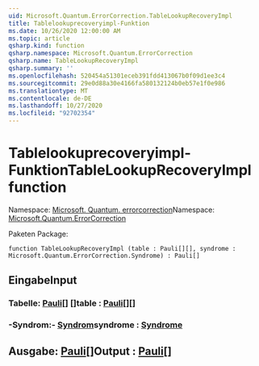 ```yaml
---
uid: Microsoft.Quantum.ErrorCorrection.TableLookupRecoveryImpl
title: Tablelookuprecoveryimpl-Funktion
ms.date: 10/26/2020 12:00:00 AM
ms.topic: article
qsharp.kind: function
qsharp.namespace: Microsoft.Quantum.ErrorCorrection
qsharp.name: TableLookupRecoveryImpl
qsharp.summary: ''
ms.openlocfilehash: 520454a51301eceb391fdd413067b0f09d1ee3c4
ms.sourcegitcommit: 29e0d88a30e4166fa580132124b0eb57e1f0e986
ms.translationtype: MT
ms.contentlocale: de-DE
ms.lasthandoff: 10/27/2020
ms.locfileid: "92702354"
---
```

# <a name="tablelookuprecoveryimpl-function"></a><span data-ttu-id="1dce7-102">Tablelookuprecoveryimpl-Funktion</span><span class="sxs-lookup"><span data-stu-id="1dce7-102">TableLookupRecoveryImpl function</span></span>

<span data-ttu-id="1dce7-103">Namespace: [Microsoft. Quantum. errorcorrection](xref:Microsoft.Quantum.ErrorCorrection)</span><span class="sxs-lookup"><span data-stu-id="1dce7-103">Namespace: [Microsoft.Quantum.ErrorCorrection](xref:Microsoft.Quantum.ErrorCorrection)</span></span>

<span data-ttu-id="1dce7-104">Paketen [](https://nuget.org/packages/)</span><span class="sxs-lookup"><span data-stu-id="1dce7-104">Package: [](https://nuget.org/packages/)</span></span>




```qsharp
function TableLookupRecoveryImpl (table : Pauli[][], syndrome : Microsoft.Quantum.ErrorCorrection.Syndrome) : Pauli[]
```


## <a name="input"></a><span data-ttu-id="1dce7-105">Eingabe</span><span class="sxs-lookup"><span data-stu-id="1dce7-105">Input</span></span>

### <a name="table--pauli"></a><span data-ttu-id="1dce7-106">Tabelle: [Pauli](xref:microsoft.quantum.lang-ref.pauli)[] []</span><span class="sxs-lookup"><span data-stu-id="1dce7-106">table : [Pauli](xref:microsoft.quantum.lang-ref.pauli)[][]</span></span>




### <a name="syndrome--syndrome"></a><span data-ttu-id="1dce7-107">-Syndrom:- [Syndrom](xref:Microsoft.Quantum.ErrorCorrection.Syndrome)</span><span class="sxs-lookup"><span data-stu-id="1dce7-107">syndrome : [Syndrome](xref:Microsoft.Quantum.ErrorCorrection.Syndrome)</span></span>





## <a name="output--pauli"></a><span data-ttu-id="1dce7-108">Ausgabe: [Pauli](xref:microsoft.quantum.lang-ref.pauli)[]</span><span class="sxs-lookup"><span data-stu-id="1dce7-108">Output : [Pauli](xref:microsoft.quantum.lang-ref.pauli)[]</span></span>

